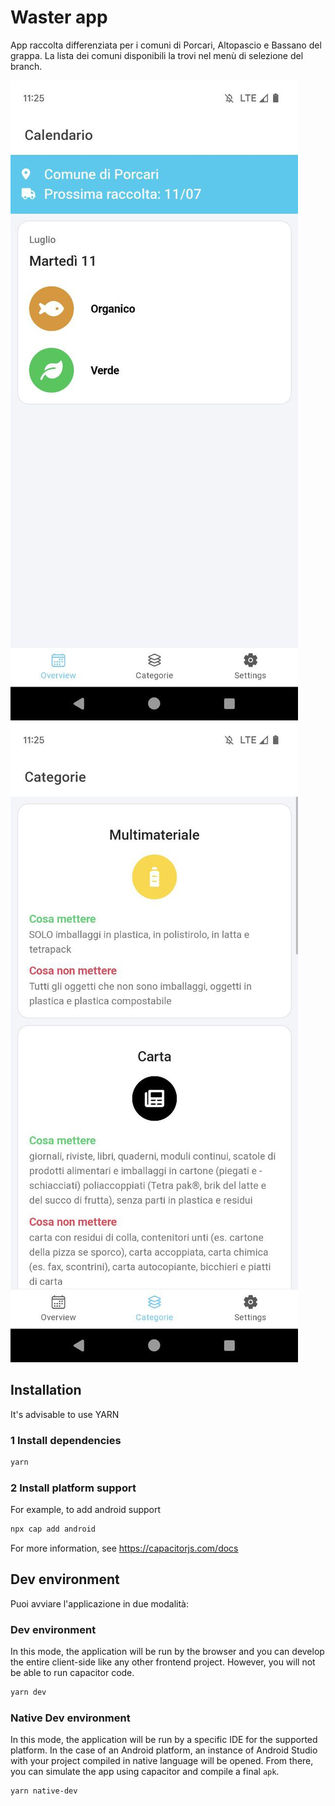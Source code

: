 # Waster app
 
App raccolta differenziata per i comuni di Porcari, Altopascio e Bassano del grappa. La lista dei comuni disponibili la trovi nel menù di selezione del branch.

![](./images/screen-1.jpg)
![](./images/screen-2.jpg)

## Installation

It's advisable to use YARN

### 1 Install dependencies
```sh
yarn
```

### 2 Install platform support

For example, to add android support
```sh
npx cap add android
```

For more information, see https://capacitorjs.com/docs

## Dev environment

Puoi avviare l'applicazione in due modalità:

### Dev environment

In this mode, the application will be run by the browser and you can develop the entire client-side like any other frontend project. However, you will not be able to run capacitor code.

```sh
yarn dev
```

### Native Dev environment

In this mode, the application will be run by a specific IDE for the supported platform. In the case of an Android platform, an instance of Android Studio with your project compiled in native language will be opened. From there, you can simulate the app using capacitor and compile a final `apk`.

```sh
yarn native-dev
```
